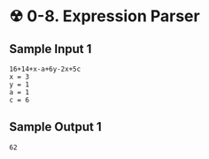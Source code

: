 # ☢ 0-8. Expression Parser

## Sample Input 1

```
16+14+x-a+6y-2x+5c
x = 3
y = 1
a = 1
c = 6
```

## Sample Output 1

```
62
```